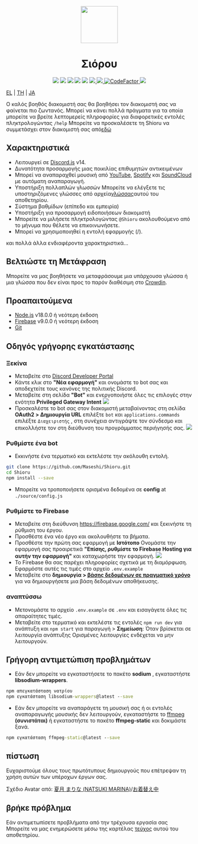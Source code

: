 <div align="center">
  <img src="https://raw.githubusercontent.com/Maseshi/Shioru/main/assets/icons/favicon-circle.png" width="100" />
  <h1>
    <strong>Σιόρου</strong>
  </h1>
  <img src="https://img.shields.io/badge/discord.js-v14-7354F6?logo=discord&logoColor=white" />
  <img src="https://img.shields.io/github/stars/Maseshi/Shioru.svg?logo=github" />
  <img src="https://img.shields.io/github/v/release/Maseshi/Shioru">
  <img src="https://img.shields.io/github/license/Maseshi/Shioru.svg?logo=github" />
  <img src="https://img.shields.io/github/last-commit/Maseshi/Shioru">
  <a title="Κατάσταση" target="_blank" href="https://shioru.statuspage.io/">
    <img src="https://img.shields.io/badge/dynamic/json?logo=google-cloud&logoColor=white&label=status&query=status.indicator&url=https%3A%2F%2Fq60yrzp0cbgg.statuspage.io%2Fapi%2Fv2%2Fstatus.json" />
  </a>
  <a title="Crowdin" target="_blank" href="https://crowdin.com/project/shioru-bot">
    <img src="https://badges.crowdin.net/shioru-bot/localized.svg">
  </a>
  <a title="CodeFactor" target="_blank" href="https://www.codefactor.io/repository/github/maseshi/shioru">
    <img src="https://www.codefactor.io/repository/github/maseshi/shioru/badge" alt="CodeFactor" />
  </a>
  <a title="Top.gg" target="_blank" href="https://top.gg/bot/704706906505347183">
    <img src="https://top.gg/api/widget/upvotes/704706906505347183.svg">
  </a>
</div>

[EL](https://github.com/Maseshi/Shioru/blob/main/documents/README.en.md) | [TH](https://github.com/Maseshi/Shioru/blob/main/documents/README.th.md) | [JA](https://github.com/Maseshi/Shioru/blob/main/documents/README.ja.md)

Ο καλός βοηθός διακομιστή σας θα βοηθήσει τον διακομιστή σας να φαίνεται πιο ζωντανός. Μπορεί να κάνει πολλά πράγματα για τα οποία μπορείτε να βρείτε λεπτομερείς πληροφορίες για διαφορετικές εντολές πληκτρολογώντας `/help` Μπορείτε να προσκαλέσετε τη Shioru να συμμετάσχει στον διακομιστή σας από[εδώ](https://discord.com/api/oauth2/authorize?client_id=704706906505347183&permissions=8&scope=applications.commands%20bot&redirect_uri=https%3A%2F%2Fshiorus.web.app%2Fthanks-you)

## Χαρακτηριστικά

- Λειτουργεί σε [Discord.js](https://discord.js.org/) v14.
- Δυνατότητα προσαρμογής μιας ποικιλίας επιθυμητών αντικειμένων
- Μπορεί να αναπαραχθεί μουσική από [YouTube](https://www.youtube.com/), [Spotify](https://www.spotify.com/) και [SoundCloud](https://soundcloud.com/) με αυτόματη αναπαραγωγή.
- Υποστήριξη πολλαπλών γλωσσών Μπορείτε να ελέγξετε τις υποστηριζόμενες γλώσσες από αρχεία[γλώσσας](https://github.com/Maseshi/shioru/blob/main/source/languages)αυτού του αποθετηρίου.
- Σύστημα βαθμίδων (επίπεδο και εμπειρία)
- Υποστήριξη για προσαρμογή ειδοποιήσεων διακομιστή
- Μπορείτε να μιλήσετε πληκτρολογώντας `@Shioru` ακολουθούμενο από το μήνυμα που θέλετε να επικοινωνήσετε.
- Μπορεί να χρησιμοποιηθεί η εντολή εφαρμογής (/).

και πολλά άλλα ενδιαφέροντα χαρακτηριστικά...

## Βελτιώστε τη Μετάφραση

Μπορείτε να μας βοηθήσετε να μεταφράσουμε μια υπάρχουσα γλώσσα ή μια γλώσσα που δεν είναι προς το παρόν διαθέσιμη στο [Crowdin](https://crowdin.com/project/shioru-bot).

## Προαπαιτούμενα

- [Node.js](https://nodejs.org/) v18.0.0 ή νεότερη έκδοση
- [Firebase](https://firebase.google.com/) v9.0.0 ή νεότερη έκδοση
- [Git](https://git-scm.com/downloads)

## Οδηγός γρήγορης εγκατάστασης

### Ξεκίνα

- Μεταβείτε στο [Discord Developer Portal](https://discord.com/developers/applications)
- Κάντε κλικ στο **"Νέα εφαρμογή"** και ονομάστε το bot σας και αποδεχτείτε τους κανόνες της πολιτικής Discord.
- Μεταβείτε στη σελίδα **"Bot"** και ενεργοποιήστε όλες τις επιλογές στην ενότητα **Privileged Gateway Intent** ![](https://raw.githubusercontent.com/Maseshi/Shioru/main/assets/images/discord-developer-portal-privileged-gateway-intents.png)
- Προσκαλέστε το bot σας στον διακομιστή μεταβαίνοντας στη σελίδα **OAuth2 > Δημιουργία URL** επιλέξτε `bot` και `applications.commands` επιλέξτε `Διαχειριστής` , στη συνέχεια αντιγράψτε τον σύνδεσμο και επικολλήστε τον στη διεύθυνση του προγράμματος περιήγησής σας. ![](https://raw.githubusercontent.com/Maseshi/Shioru/main/assets/images/discord-developer-portal-scopes.png)

### Ρυθμίστε ένα bot

- Εκκινήστε ένα τερματικό και εκτελέστε την ακόλουθη εντολή.

```bash
git clone https://github.com/Maseshi/Shioru.git
cd Shioru
npm install --save
```

- Μπορείτε να τροποποιήσετε ορισμένα δεδομένα σε **config** at `./source/config.js`

### Ρυθμίστε το Firebase

- Μεταβείτε στη διεύθυνση https://firebase.google.com/ και ξεκινήστε τη ρύθμιση του έργου.
- Προσθέστε ένα νέο έργο και ακολουθήστε τα βήματα.
- Προσθέστε την πρώτη σας εφαρμογή με **Ιστότοπο** Ονομάστε την εφαρμογή σας προαιρετικά **"Επίσης, ρυθμίστε το Firebase Hosting για αυτήν την εφαρμογή"** και καταχωρήστε την εφαρμογή. ![](https://raw.githubusercontent.com/Maseshi/Shioru/main/assets/images/firebase-setup-web-application.png)
- Το Firebase θα σας παρέχει πληροφορίες σχετικά με τη διαμόρφωση. Εφαρμόστε αυτές τις τιμές στο αρχείο `.env.example`
- Μεταβείτε στο **δημιουργία > [βάσης δεδομένων σε πραγματικό χρόνο](https://console.firebase.google.com/u/0/project/_/database/data)** για να δημιουργήσετε μια βάση δεδομένων αποθήκευσης.

### αναπτύσσω

- Μετονομάστε το αρχείο `.env.example` σε `.env` και εισαγάγετε όλες τις απαραίτητες τιμές.
- Μεταβείτε στο τερματικό και εκτελέστε τις εντολές `npm run dev` για ανάπτυξη και `npm start` για παραγωγή > **Σημείωση**: Όταν βρίσκεται σε λειτουργία ανάπτυξης Ορισμένες λειτουργίες ενδέχεται να μην λειτουργούν.

## Γρήγορη αντιμετώπιση προβλημάτων

- Εάν δεν μπορείτε να εγκαταστήσετε το πακέτο **sodium** , εγκαταστήστε **libsodium-wrappers**.
```bat
npm απεγκατάσταση νατρίου
npm εγκατάσταση libsodium-wrappers@latest --save
```
- Εάν δεν μπορείτε να αναπαράγετε τη μουσική σας ή οι εντολές αναπαραγωγής μουσικής δεν λειτουργούν, εγκαταστήστε το [ffmpeg](https://ffmpeg.org/download.html) **(συνιστάται)** ή εγκαταστήστε το πακέτο **ffmpeg-static** και δοκιμάστε ξανά.
```bat
npm εγκατάσταση ffmpeg-static@latest --save
```

## πίστωση

Ευχαριστούμε όλους τους πρωτότυπους δημιουργούς που επέτρεψαν τη χρήση αυτών των υπέροχων έργων σας.

Σχέδιο Avatar από: [夏月 まりな (NATSUKI MARINA)](https://www.pixiv.net/en/users/482462)/[お着替え中](https://www.pixiv.net/en/artworks/76075098)

## βρήκε πρόβλημα

Εάν αντιμετωπίσετε προβλήματα από την τρέχουσα εργασία σας Μπορείτε να μας ενημερώσετε μέσω της καρτέλας [τεύχος](https://github.com/Maseshi/Shioru/issues) αυτού του αποθετηρίου.
